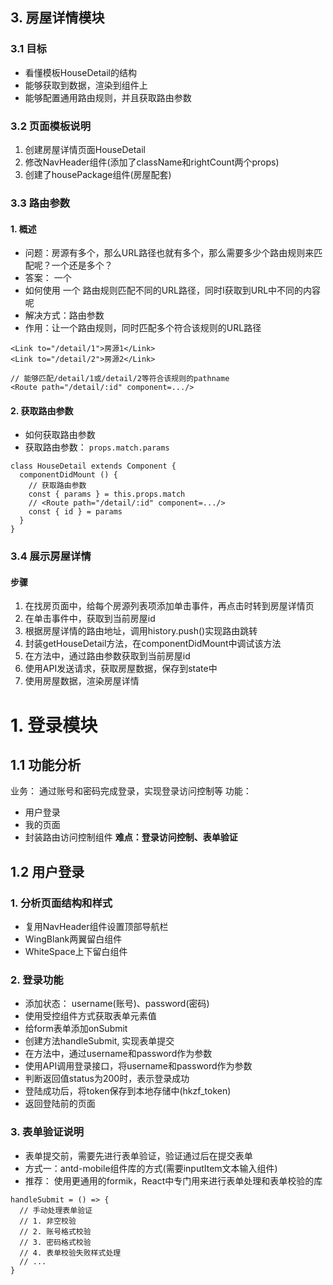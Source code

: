 ## 3. 房屋详情模块
### 3.1 目标
- 看懂模板HouseDetail的结构
- 能够获取到数据，渲染到组件上
- 能够配置通用路由规则，并且获取路由参数
### 3.2 页面模板说明
  1. 创建房屋详情页面HouseDetail
  2. 修改NavHeader组件(添加了className和rightCount两个props)
  3. 创建了housePackage组件(房屋配套)
### 3.3 路由参数
#### 1. 概述
* 问题：房源有多个，那么URL路径也就有多个，那么需要多少个路由规则来匹配呢？一个还是多个？
* 答案： 一个
* 如何使用 一个 路由规则匹配不同的URL路径，同时I获取到URL中不同的内容呢
* 解决方式：路由参数
* 作用：让一个路由规则，同时匹配多个符合该规则的URL路径
```
<Link to="/detail/1">房源1</Link>
<Link to="/detail/2">房源2</Link>

// 能够匹配/detail/1或/detail/2等符合该规则的pathname
<Route path="/detail/:id" component=.../>
```
#### 2. 获取路由参数
* 如何获取路由参数
* 获取路由参数： `props.match.params`
```
class HouseDetail extends Component {
  componentDidMount () {
    // 获取路由参数
    const { params } = this.props.match
    // <Route path="/detail/:id" component=.../>
    const { id } = params
  }
}
```
### 3.4 展示房屋详情
#### 步骤
  1. 在找房页面中，给每个房源列表项添加单击事件，再点击时转到房屋详情页
  2. 在单击事件中，获取到当前房屋id
  3. 根据房屋详情的路由地址，调用history.push()实现路由跳转
  4. 封装getHouseDetail方法，在componentDidMount中调试该方法
  5. 在方法中，通过路由参数获取到当前房屋id
  6. 使用API发送请求，获取房屋数据，保存到state中
  7. 使用房屋数据，渲染房屋详情

# 1. 登录模块
## 1.1 功能分析
业务： 通过账号和密码完成登录，实现登录访问控制等
功能： 
* 用户登录
* 我的页面
* 封装路由访问控制组件
**难点：登录访问控制、表单验证**
## 1.2 用户登录
### 1. 分析页面结构和样式
* 复用NavHeader组件设置顶部导航栏
* WingBlank两翼留白组件
* WhiteSpace上下留白组件
### 2. 登录功能
* 添加状态： username(账号)、password(密码)
* 使用受控组件方式获取表单元素值
* 给form表单添加onSubmit
* 创建方法handleSubmit, 实现表单提交
* 在方法中，通过username和password作为参数
* 使用API调用登录接口，将username和password作为参数
* 判断返回值status为200时，表示登录成功
* 登陆成功后，将token保存到本地存储中(hkzf_token)
* 返回登陆前的页面
### 3. 表单验证说明
* 表单提交前，需要先进行表单验证，验证通过后在提交表单
* 方式一：antd-mobile组件库的方式(需要inputItem文本输入组件)
* 推荐： 使用更通用的formik，React中专门用来进行表单处理和表单校验的库
```
handleSubmit = () => {
  // 手动处理表单验证
  // 1. 非空校验
  // 2. 账号格式校验
  // 3. 密码格式校验
  // 4. 表单校验失败样式处理
  // ...
}
```